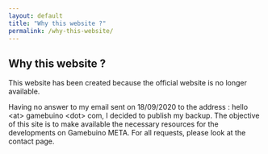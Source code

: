 ```yaml
---
layout: default
title: "Why this website ?"
permalink: /why-this-website/
---
```


<div class="row margeur-30">
	<div class="col-12"> 
		<div class="creation-content fr-view white-container">
			<h2>Why this website ?</h2>
			<p>
				This website has been created because the official website is no longer available.
			</p>
			<p>
				Having no answer to my email sent on 18/09/2020 to the address : hello &lt;at&gt; gamebuino &lt;dot&gt; com, I decided to publish my backup. The objective of this site is to make available the necessary resources for the developments on Gamebuino META. For all requests, please look at the contact page.
			</p>
		</div>
	</div>
</div>